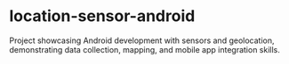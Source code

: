 # location-sensor-android
Project showcasing Android development with sensors and geolocation, demonstrating data collection, mapping, and mobile app integration skills.
